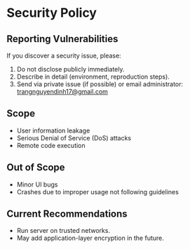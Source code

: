 # Security Policy

## Reporting Vulnerabilities

If you discover a security issue, please:

1. Do not disclose publicly immediately.
2. Describe in detail (environment, reproduction steps).
3. Send via private issue (if possible) or email administrator: trangnguyendinh17@gmail.com

## Scope

-   User information leakage
-   Serious Denial of Service (DoS) attacks
-   Remote code execution

## Out of Scope

-   Minor UI bugs
-   Crashes due to improper usage not following guidelines

## Current Recommendations

-   Run server on trusted networks.
-   May add application-layer encryption in the future.
